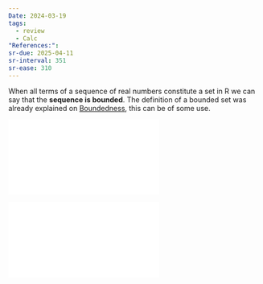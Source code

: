 ```yaml
---
Date: 2024-03-19
tags:
  - review
  - Calc
"References:":
sr-due: 2025-04-11
sr-interval: 351
sr-ease: 310
---
```

When all terms of a sequence of real numbers constitute a set in R we can say that the **sequence is bounded**.  The definition of a bounded set was already explained on [Boundedness](Boundedness.md), this can be of some use. 

![Definition 11 Bounded sequence](Definition%2011%20Bounded%20sequence.md)

![Definition 12 Sequence NOT BOUNDED from above or below](Definition%2012%20Sequence%20NOT%20BOUNDED%20from%20above%20or%20below.md)